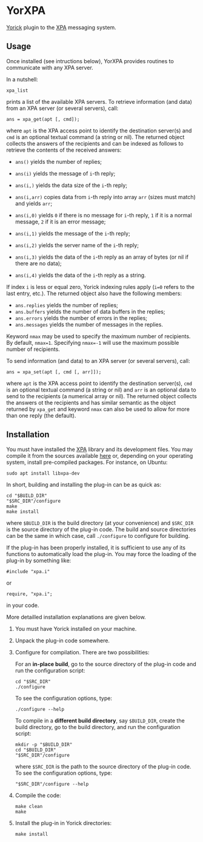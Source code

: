 # YorXPA

[Yorick](http://yorick.github.com/) plugin to the
[XPA](https://github.com/ericmandel/xpa) messaging system.


## Usage

Once installed (see intructions below), YorXPA provides routines to communicate
with any XPA server.

In a nutshell:

```{.c}
xpa_list
```

prints a list of the available XPA servers.  To retrieve information (and data)
from an XPA server (or several servers), call:

```{.c}
ans = xpa_get(apt [, cmd]);
```

where `apt` is the XPA access point to identify the destination server(s) and
`cmd` is an optional textual command (a string or nil).  The returned object
collects the answers of the recipients and can be indexed as follows to
retrieve the contents of the received answers:

- `ans()` yields the number of replies;

- `ans(i)` yields the message of `i`-th reply;

- `ans(i,)` yields the data size of the `i`-th reply;

- `ans(i,arr)` copies data from `i`-th reply into array `arr` (sizes must
  match) and yields `arr`;

- `ans(i,0)` yields `0` if there is no message for `i`-th reply, `1` if it is a
  normal message, `2` if it is an error message;

- `ans(i,1)` yields the message of the `i`-th reply;

- `ans(i,2)` yields the server name of the `i`-th reply;

- `ans(i,3)` yields the data of the `i`-th reply as an array of bytes (or nil
  if there are no data);

- `ans(i,4)` yields the data of the `i`-th reply as a string.

If index `i` is less or equal zero, Yorick indexing rules apply (`i=0` refers
to the last entry, etc.).  The returned object also have the following members:

- `ans.replies` yields the number of replies;
- `ans.buffers` yields the number of data buffers in the replies;
- `ans.errors` yields the number of errors in the replies;
- `ans.messages` yields the number of messages in the replies.

Keyword `nmax` may be used to specify the maximum number of recipients.
By default, `nmax=1`.  Specifying `nmax=-1` will use the maximum possible
number of recipients.

To send information (and data)
to an XPA server (or several servers), call:

```{.c}
ans = xpa_set(apt [, cmd [, arr]]);
```

where `apt` is the XPA access point to identify the destination server(s),
`cmd` is an optional textual command (a string or nil) and `arr` is an optional
data to send to the recipients (a numerical array or nil).  The returned object
collects the answers ot the recipients and has similar semantic as the object
returned by `xpa_get` and keyword `nmax` can also be used to allow for more
than one reply (the default).


## Installation

You must have installed the [XPA](https://github.com/ericmandel/xpa) library
and its development files.  You may compile it from the sources available
[here](https://github.com/ericmandel/xpa/releases) or, depending on your
operating system, install pre-compiled packages.  For instance, on Ubuntu:

```{.sh}
sudo apt install libxpa-dev
```

In short, building and installing the plug-in can be as quick as:

```{.sh}
cd "$BUILD_DIR"
"$SRC_DIR"/configure
make
make install
```

where `$BUILD_DIR` is the build directory (at your convenience) and `$SRC_DIR`
is the source directory of the plug-in code.  The build and source directories
can be the same in which case, call `./configure` to configure for building.

If the plug-in has been properly installed, it is sufficient to use any of its
functions to automatically load the plug-in.  You may force the loading of the
plug-in by something like:

```{.cpp}
#include "xpa.i"
```

or

```{.cpp}
require, "xpa.i";
```

in your code.

More detailled installation explanations are given below.

1. You must have Yorick installed on your machine.

2. Unpack the plug-in code somewhere.

3. Configure for compilation.  There are two possibilities:

   For an **in-place build**, go to the source directory of the plug-in code
   and run the configuration script:

   ```{.sh}
   cd "$SRC_DIR"
   ./configure
   ```

   To see the configuration options, type:

   ```{.sh}
   ./configure --help
   ```

   To compile in a **different build directory**, say `$BUILD_DIR`, create the
   build directory, go to the build directory, and run the configuration
   script:

   ```{.sh}
   mkdir -p "$BUILD_DIR"
   cd "$BUILD_DIR"
   "$SRC_DIR"/configure
   ```
   where `$SRC_DIR` is the path to the source directory of the plug-in code.
   To see the configuration options, type:

   ```{.sh}
   "$SRC_DIR"/configure --help
   ```

4. Compile the code:

   ```{.sh}
   make clean
   make
   ```

5. Install the plug-in in Yorick directories:

   ```{.sh}
   make install
   ```
